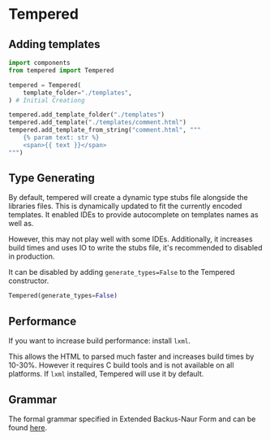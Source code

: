 # Tempered

## Adding templates

```python
import components
from tempered import Tempered

tempered = Tempered(
    template_folder="./templates",
) # Initial Creationg

tempered.add_template_folder("./templates")
tempered.add_template("./templates/comment.html")
tempered.add_template_from_string("comment.html", """
    {% param text: str %}
    <span>{{ text }}</span>
""")
```

## Type Generating

By default, tempered will create a dynamic type stubs file alongside the libraries files. This is dynamically updated to fit the currently encoded templates. It enabled IDEs to provide autocomplete on templates names as well as.

However, this may not play well with some IDEs. Additionally, it increases build times and uses IO to write the stubs file, it's recommended to disabled in production.

It can be disabled by adding `generate_types=False` to the Tempered constructor.

```python
Tempered(generate_types=False)
```

## Performance

If you want to increase build performance: install `lxml`.

This allows the HTML to parsed much faster and increases build times by 10-30%. However it requires C build tools and is not available on all platforms. If `lxml` installed, Tempered will use it by default.

## Grammar

The formal grammar specified in Extended Backus-Naur Form and can be found [here](https://github.com/Ben-Brady/tempered/blob/main/docs/grammar.ebnf).
